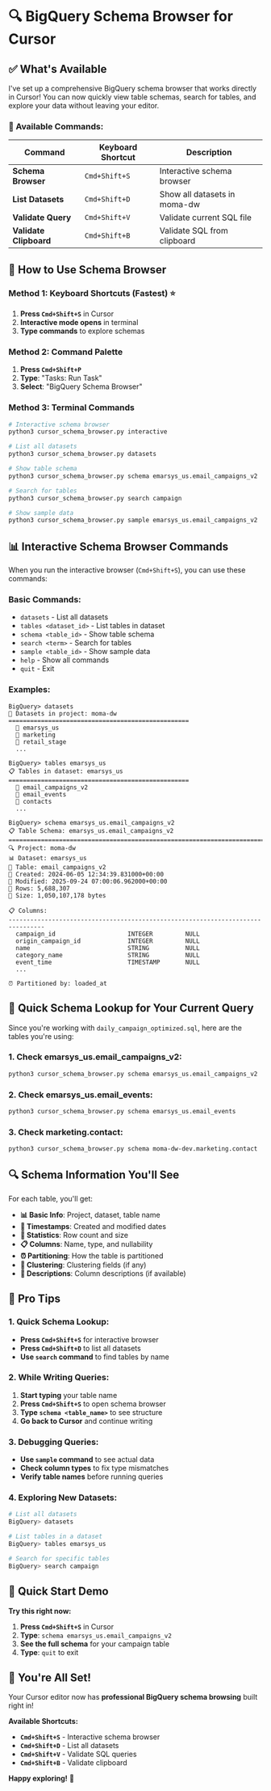 # 🔍 **BigQuery Schema Browser for Cursor**

## ✅ **What's Available**

I've set up a comprehensive BigQuery schema browser that works directly in Cursor! You can now quickly view table schemas, search for tables, and explore your data without leaving your editor.

### **🎯 Available Commands:**

| Command | Keyboard Shortcut | Description |
|---------|------------------|-------------|
| **Schema Browser** | `Cmd+Shift+S` | Interactive schema browser |
| **List Datasets** | `Cmd+Shift+D` | Show all datasets in moma-dw |
| **Validate Query** | `Cmd+Shift+V` | Validate current SQL file |
| **Validate Clipboard** | `Cmd+Shift+B` | Validate SQL from clipboard |

## 🚀 **How to Use Schema Browser**

### **Method 1: Keyboard Shortcuts (Fastest)** ⭐

1. **Press `Cmd+Shift+S`** in Cursor
2. **Interactive mode opens** in terminal
3. **Type commands** to explore schemas

### **Method 2: Command Palette**

1. **Press `Cmd+Shift+P`**
2. **Type**: "Tasks: Run Task"
3. **Select**: "BigQuery Schema Browser"

### **Method 3: Terminal Commands**

```bash
# Interactive schema browser
python3 cursor_schema_browser.py interactive

# List all datasets
python3 cursor_schema_browser.py datasets

# Show table schema
python3 cursor_schema_browser.py schema emarsys_us.email_campaigns_v2

# Search for tables
python3 cursor_schema_browser.py search campaign

# Show sample data
python3 cursor_schema_browser.py sample emarsys_us.email_campaigns_v2
```

## 📊 **Interactive Schema Browser Commands**

When you run the interactive browser (`Cmd+Shift+S`), you can use these commands:

### **Basic Commands:**
- `datasets` - List all datasets
- `tables <dataset_id>` - List tables in dataset
- `schema <table_id>` - Show table schema
- `search <term>` - Search for tables
- `sample <table_id>` - Show sample data
- `help` - Show all commands
- `quit` - Exit

### **Examples:**

```
BigQuery> datasets
📁 Datasets in project: moma-dw
==================================================
  📂 emarsys_us
  📂 marketing
  📂 retail_stage
  ...

BigQuery> tables emarsys_us
📋 Tables in dataset: emarsys_us
==================================================
  📄 email_campaigns_v2
  📄 email_events
  📄 contacts
  ...

BigQuery> schema emarsys_us.email_campaigns_v2
📋 Table Schema: emarsys_us.email_campaigns_v2
================================================================================
🔍 Project: moma-dw
📊 Dataset: emarsys_us
📝 Table: email_campaigns_v2
📅 Created: 2024-06-05 12:34:39.831000+00:00
🔄 Modified: 2025-09-24 07:00:06.962000+00:00
📏 Rows: 5,688,307
💾 Size: 1,050,107,178 bytes

📋 Columns:
--------------------------------------------------------------------------------
  campaign_id                    INTEGER         NULL
  origin_campaign_id             INTEGER         NULL
  name                           STRING          NULL
  category_name                  STRING          NULL
  event_time                     TIMESTAMP       NULL
  ...

⏰ Partitioned by: loaded_at
```

## 🎯 **Quick Schema Lookup for Your Current Query**

Since you're working with `daily_campaign_optimized.sql`, here are the tables you're using:

### **1. Check emarsys_us.email_campaigns_v2:**
```bash
python3 cursor_schema_browser.py schema emarsys_us.email_campaigns_v2
```

### **2. Check emarsys_us.email_events:**
```bash
python3 cursor_schema_browser.py schema emarsys_us.email_events
```

### **3. Check marketing.contact:**
```bash
python3 cursor_schema_browser.py schema moma-dw-dev.marketing.contact
```

## 🔍 **Schema Information You'll See**

For each table, you'll get:

- **📊 Basic Info**: Project, dataset, table name
- **📅 Timestamps**: Created and modified dates
- **📏 Statistics**: Row count and size
- **📋 Columns**: Name, type, and nullability
- **⏰ Partitioning**: How the table is partitioned
- **🔗 Clustering**: Clustering fields (if any)
- **📝 Descriptions**: Column descriptions (if available)

## 🎯 **Pro Tips**

### **1. Quick Schema Lookup:**
- **Press `Cmd+Shift+S`** for interactive browser
- **Press `Cmd+Shift+D`** to list all datasets
- **Use `search` command** to find tables by name

### **2. While Writing Queries:**
1. **Start typing** your table name
2. **Press `Cmd+Shift+S`** to open schema browser
3. **Type `schema <table_name>`** to see structure
4. **Go back to Cursor** and continue writing

### **3. Debugging Queries:**
- **Use `sample` command** to see actual data
- **Check column types** to fix type mismatches
- **Verify table names** before running queries

### **4. Exploring New Datasets:**
```bash
# List all datasets
BigQuery> datasets

# List tables in a dataset
BigQuery> tables emarsys_us

# Search for specific tables
BigQuery> search campaign
```

## 🚀 **Quick Start Demo**

**Try this right now:**

1. **Press `Cmd+Shift+S`** in Cursor
2. **Type**: `schema emarsys_us.email_campaigns_v2`
3. **See the full schema** for your campaign table
4. **Type**: `quit` to exit

## 🎉 **You're All Set!**

Your Cursor editor now has **professional BigQuery schema browsing** built right in!

**Available Shortcuts:**
- **`Cmd+Shift+S`** - Interactive schema browser
- **`Cmd+Shift+D`** - List all datasets
- **`Cmd+Shift+V`** - Validate SQL queries
- **`Cmd+Shift+B`** - Validate clipboard

**Happy exploring!** 🚀
